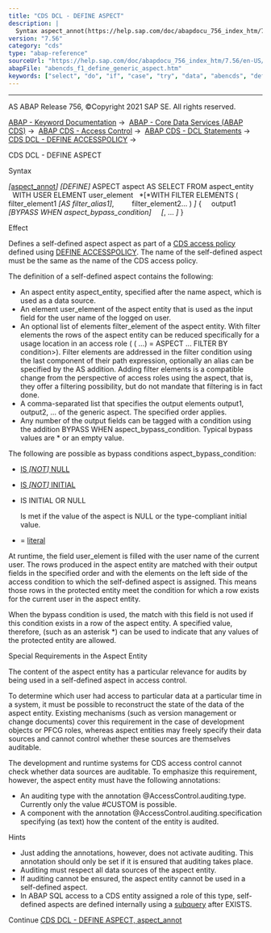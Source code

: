 ```yaml
---
title: "CDS DCL - DEFINE ASPECT"
description: |
  Syntax aspect_annot(https://help.sap.com/doc/abapdocu_756_index_htm/7.56/en-US/abencds_f1_dcl_as_annotations.htm) DEFINE ASPECT aspect AS SELECT FROM aspect_entity WITH USER ELEMENT user_element WITH FILTER ELEMENTS ( filter_element1 AS filter_alias1, filter_eleme
version: "7.56"
category: "cds"
type: "abap-reference"
sourceUrl: "https://help.sap.com/doc/abapdocu_756_index_htm/7.56/en-US/abencds_f1_define_generic_aspect.htm"
abapFile: "abencds_f1_define_generic_aspect.htm"
keywords: ["select", "do", "if", "case", "try", "data", "abencds", "define", "generic", "aspect"]
---
```


* * *

AS ABAP Release 756, ©Copyright 2021 SAP SE. All rights reserved.

[ABAP - Keyword Documentation](https://help.sap.com/doc/abapdocu_756_index_htm/7.56/en-US/abenabap.htm) →  [ABAP - Core Data Services (ABAP CDS)](https://help.sap.com/doc/abapdocu_756_index_htm/7.56/en-US/abencds.htm) →  [ABAP CDS - Access Control](https://help.sap.com/doc/abapdocu_756_index_htm/7.56/en-US/abencds_access_control.htm) →  [ABAP CDS - DCL Statements](https://help.sap.com/doc/abapdocu_756_index_htm/7.56/en-US/abencds_f1_dcl_syntax.htm) →  [CDS DCL - DEFINE ACCESSPOLICY](https://help.sap.com/doc/abapdocu_756_index_htm/7.56/en-US/abencds_f1_define_accesspolicy.htm) → 

CDS DCL - DEFINE ASPECT

Syntax

*\[*[aspect\_annot](https://help.sap.com/doc/abapdocu_756_index_htm/7.56/en-US/abencds_f1_dcl_as_annotations.htm)*\]*
*\[*DEFINE*\]* ASPECT aspect AS SELECT FROM aspect\_entity
  WITH USER ELEMENT user\_element
  *\[*WITH FILTER ELEMENTS ( filter\_element1 *\[*AS filter\_alias1*\]*,
        filter\_element2... ) *\]*
{
    output1 *\[*BYPASS WHEN aspect\_bypass\_condition*\]*
    *\[*, ... *\]*
}

Effect

Defines a self-defined aspect aspect as part of a [CDS access policy](https://help.sap.com/doc/abapdocu_756_index_htm/7.56/en-US/abencds_access_policy_glosry.htm "Glossary Entry") defined using [DEFINE ACCESSPOLICY](https://help.sap.com/doc/abapdocu_756_index_htm/7.56/en-US/abencds_f1_define_accesspolicy.htm). The name of the self-defined aspect must be the same as the name of the CDS access policy.

The definition of a self-defined aspect contains the following:

-   An aspect entity aspect\_entity, specified after the name aspect, which is used as a data source.
-   An element user\_element of the aspect entity that is used as the input field for the user name of the logged on user.
-   An optional list of elements filter\_element of the aspect entity. With filter elements the rows of the aspect entity can be reduced specifically for a usage location in an access role ( ( ...) = ASPECT ... FILTER BY condition>). Filter elements are addressed in the filter condition using the last component of their path expression, optionally an alias can be specified by the AS addition. Adding filter elements is a compatible change from the perspective of access roles using the aspect, that is, they offer a filtering possibility, but do not mandate that filtering is in fact done.
-   A comma-separated list that specifies the output elements output1, output2, ... of the generic aspect. The specified order applies.
-   Any number of the output fields can be tagged with a condition using the addition BYPASS WHEN aspect\_bypass\_condition. Typical bypass values are \* or an empty value.

The following are possible as bypass conditions aspect\_bypass\_condition:

-   [IS *\[*NOT*\]* NULL](https://help.sap.com/doc/abapdocu_756_index_htm/7.56/en-US/abencds_cond_expr_null_v2.htm)
-   [IS *\[*NOT*\]* INITIAL](https://help.sap.com/doc/abapdocu_756_index_htm/7.56/en-US/abencds_cond_expr_initial_v2.htm)
-   IS INITIAL OR NULL
    
    Is met if the value of the aspect is NULL or the type-compliant initial value.
    
-   \= [literal](https://help.sap.com/doc/abapdocu_756_index_htm/7.56/en-US/abencds_literal_v2.htm)

At runtime, the field user\_element is filled with the user name of the current user. The rows produced in the aspect entity are matched with their output fields in the specified order and with the elements on the left side of the access condition to which the self-defined aspect is assigned. This means those rows in the protected entity meet the condition for which a row exists for the current user in the aspect entity.

When the bypass condition is used, the match with this field is not used if this condition exists in a row of the aspect entity. A specified value, therefore, (such as an asterisk \*) can be used to indicate that any values of the protected entity are allowed.

Special Requirements in the Aspect Entity

The content of the aspect entity has a particular relevance for audits by being used in a self-defined aspect in access control.

To determine which user had access to particular data at a particular time in a system, it must be possible to reconstruct the state of the data of the aspect entity. Existing mechanisms (such as version management or change documents) cover this requirement in the case of development objects or PFCG roles, whereas aspect entities may freely specify their data sources and cannot control whether these sources are themselves auditable.

The development and runtime systems for CDS access control cannot check whether data sources are auditable. To emphasize this requirement, however, the aspect entity must have the following annotations:

-   An auditing type with the annotation @AccessControl.auditing.type. Currently only the value #CUSTOM is possible.
-   A component with the annotation @AccessControl.auditing.specification specifying (as text) how the content of the entity is audited.

Hints

-   Just adding the annotations, however, does not activate auditing. This annotation should only be set if it is ensured that auditing takes place.
-   Auditing must respect all data sources of the aspect entity.
-   If auditing cannot be ensured, the aspect entity cannot be used in a self-defined aspect.
-   In ABAP SQL access to a CDS entity assigned a role of this type, self-defined aspects are defined internally using a [subquery](https://help.sap.com/doc/abapdocu_756_index_htm/7.56/en-US/abensubquery_glosry.htm "Glossary Entry") after EXISTS.

Continue
[CDS DCL - DEFINE ASPECT, aspect\_annot](https://help.sap.com/doc/abapdocu_756_index_htm/7.56/en-US/abencds_f1_dcl_as_annotations.htm)